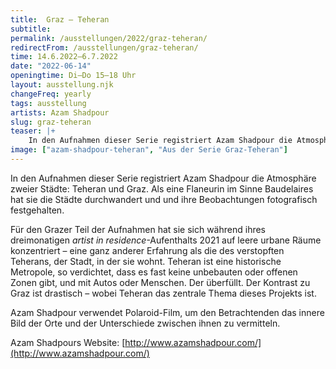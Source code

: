 ```yaml
---
title:  Graz – Teheran
subtitle: 
permalink: /ausstellungen/2022/graz-teheran/
redirectFrom: /ausstellungen/graz-teheran/
time: 14.6.2022–6.7.2022
date: "2022-06-14"
openingtime: Di–Do 15–18 Uhr
layout: ausstellung.njk
changeFreq: yearly
tags: ausstellung
artists: Azam Shadpour
slug: graz-teheran
teaser: |+
    In den Aufnahmen dieser Serie registriert Azam Shadpour die Atmosphäre zweier Städte: Teheran und Graz. Als eine Flaneurin im Sinne Baudelaires hat sie die Städte durchwandert und und ihre Beobachtungen fotografisch festgehalten. 
image: ["azam-shadpour-teheran", "Aus der Serie Graz-Teheran"]
---
```

 In den Aufnahmen dieser Serie registriert Azam Shadpour die Atmosphäre zweier Städte: Teheran und Graz. Als eine Flaneurin im Sinne Baudelaires hat sie die Städte durchwandert und und ihre Beobachtungen fotografisch festgehalten.

Für den Grazer Teil der Aufnahmen hat sie sich während ihres dreimonatigen *artist in residence*-Aufenthalts 2021 auf leere urbane Räume konzentriert – eine ganz anderer Erfahrung als die des verstopften Teherans, der Stadt, in der sie wohnt. Teheran ist eine historische Metropole, so verdichtet, dass es fast keine unbebauten oder offenen Zonen gibt, und mit Autos oder Menschen. Der  überfüllt. Der Kontrast zu Graz ist drastisch – wobei Teheran das zentrale Thema dieses Projekts ist.

Azam Shadpour verwendet Polaroid-Film, um den Betrachtenden das innere Bild der Orte und der Unterschiede zwischen ihnen zu vermitteln.

Azam Shadpours Website: [http://www.azamshadpour.com/](http://www.azamshadpour.com/)



